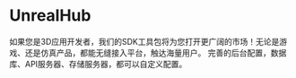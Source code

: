 # UnrealHub
如果您是3D应用开发者，我们的SDK工具包将为您打开更广阔的市场！无论是游戏、还是仿真产品，都能无缝接入平台，触达海量用户。  完善的后台配置，数据库、API服务器、存储服务器，都可以自定义配置。
